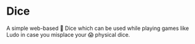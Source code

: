 # Dice
A simple web-based 🎲 Dice which can be used while playing games like Ludo in case you misplace your 😱 physical dice.
